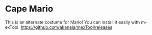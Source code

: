 # Cape Mario
This is an alternate costume for Mario!
You can install it easily with m-exTool: https://github.com/akaneia/mexTool/releases
